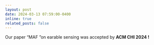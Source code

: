 ```yaml
---
layout: post
date: 2024-03-13 07:59:00-0400
inline: true
related_posts: false
---
```


Our paper “MAF ”on earable sensing was accepted by <strong>ACM CHI 2024 !</strong>
